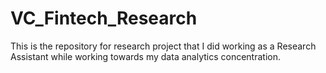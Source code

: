 # VC_Fintech_Research
This is the repository for research project that I did working as a Research Assistant while working towards my data analytics concentration.
